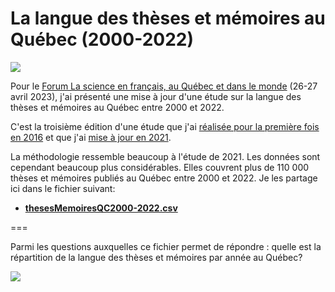 # La langue des thèses et mémoires au Québec (2000-2022)

![](https://frq.gouv.qc.ca/app/uploads/2023/02/visuel_forum_science_en_francais-2023-02-08_web-1920x1080.jpg.webp)

Pour le [Forum La science en français, au Québec et dans le monde](https://frq.gouv.qc.ca/evenement/forum-la-science-en-francais-au-quebec-et-dans-le-monde-entre-richesse-et-rayonnement/) (26-27 avril 2023), j'ai présenté une mise à jour d'une étude sur la langue des thèses et mémoires au Québec entre 2000 et 2022.

C'est la troisième édition d'une étude que j'ai [réalisée pour la première fois en 2016](https://github.com/jhroy/theses) et que j'ai [mise à jour en 2021](https://github.com/jhroy/theses2021).

La méthodologie ressemble beaucoup à l'étude de 2021. Les données sont cependant beaucoup plus considérables. Elles couvrent plus de 110&nbsp;000 thèses et mémoires publiés au Québec entre 2000 et 2022. Je les partage ici dans le fichier suivant:

* [**thesesMemoiresQC2000-2022.csv**](https://doi.org/10.5683/SP3/E7MS9S)

===

Parmi les questions auxquelles ce fichier permet de répondre&nbsp;: quelle est la répartition de la langue des thèses et mémoires par année au Québec?

![](Theses-et-memoires-2000-2022.png)
